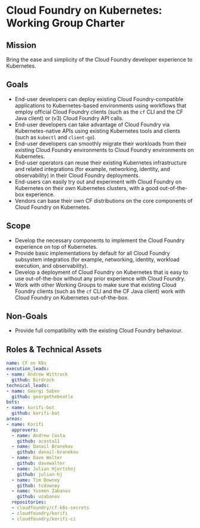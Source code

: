 # Cloud Foundry on Kubernetes: Working Group Charter

## Mission

Bring the ease and simplicity of the Cloud Foundry developer experience to Kubernetes.


## Goals

- End-user developers can deploy existing Cloud Foundry-compatible applications to Kubernetes-based environments using workflows that employ official Cloud Foundry clients (such as the `cf` CLI and the CF Java client) or (v3) Cloud Foundry API calls.
- End-user developers can take advantage of Cloud Foundry via Kubernetes-native APIs using existing Kubernetes tools and clients (such as `kubectl` and `client-go`).
- End-user developers can smoothly migrate their workloads from their existing Cloud Foundry environments to Cloud Foundry environments on Kubernetes.
- End-user operators can reuse their existing Kubernetes infrastructure and related integrations (for example, networking, identity, and observability) in their Cloud Foundry deployments.
- End-users can easily try out and experiment with Cloud Foundry on Kubernetes on their own Kubernetes clusters, with a good out-of-the-box experience.
- Vendors can base their own CF distributions on the core components of Cloud Foundry on Kubernetes.

## Scope

- Develop the necessary components to implement the Cloud Foundry experience on top of Kubernetes.
- Provide basic implementations by default for all Cloud Foundry subsystem integratios (for example, networking, identity, workload execution, and observability).
- Develop a deployment of Cloud Foundry on Kubernetes that is easy to use out-of-the-box without any prior experience with Cloud Foundry.
- Work with other Working Groups to make sure that existing Cloud Foundry clients (such as the `cf` CLI and the CF Java client) work with Cloud Foundry on Kubernetes out-of-the-box.

## Non-Goals

- Provide full compatibility with the existing Cloud Foundry behaviour.

## Roles & Technical Assets

```yaml
name: CF on K8s
execution_leads:
- name: Andrew Wittrock
  github: Birdrock
technical_leads:
- name: Georgi Sabev
  github: georgethebeatle
bots:
- name: korifi-bot
  github: korifi-bot
areas:
- name: Korifi
  approvers:
  - name: Andrew Costa
    github: acosta11
  - name: Danail Branekov
    github: danail-branekov
  - name: Dave Walter
    github: davewalter
  - name: Julian Hjortshoj
    github: julian-hj
  - name: Tim Downey
    github: tcdowney
  - name: Yusmen Zabanov
    github: uzabanov
  repositories:
  - cloudfoundry/cf-k8s-secrets
  - cloudfoundry/korifi
  - cloudfoundry/korifi-ci
```
